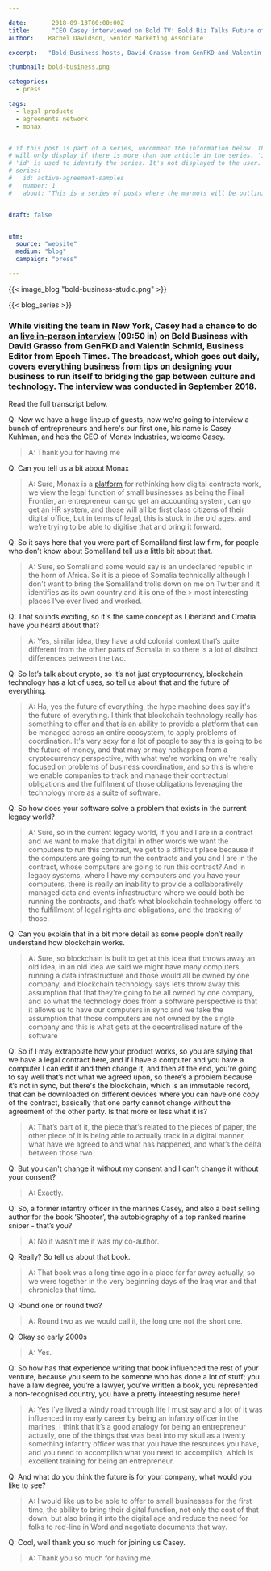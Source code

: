 ```yaml
---

date:       2018-09-13T00:00:00Z
title:      "CEO Casey interviewed on Bold TV: Bold Biz Talks Future of Tech Industry, Blockchain & Tips on Business"
author:    Rachel Davidson, Senior Marketing Associate

excerpt:   "Bold Business hosts, David Grasso from GenFKD and Valentin Schmid, Business Editor from Epoch Times, talk to CEO Casey Kuhlman about Monax and his career before he co-founded the company."

thumbnail: bold-business.png

categories:
  - press

tags:
  - legal products
  - agreements network
  - monax


# if this post is part of a series, uncomment the information below. The 'article series' box
# will only display if there is more than one article in the series. 'id', 'number' and 'about' all must be present.
# 'id' is used to identify the series. It's not displayed to the user.
# series:
#   id: active-agreement-samples
#   number: 1
#   about: "This is a series of posts where the marmots will be outlining how the Monax Platform and the Agreements Network can be used in harmony to create the legal products of the future."


draft: false


utm:
  source: "website"
  medium: "blog"
  campaign: "press"

---
```


<!-- In general the filename below should match thumbnail category above -->
{{< image_blog "bold-business-studio.png" >}}

<!-- if this article is part of a series, related articles will automatically appear here -->
{{< blog_series >}}



### While visiting the team in New York, Casey had a chance to do an [live in-person interview](https://twitter.com/i/broadcasts/1rmxPNXAAXjGN) (09:50 in) on Bold Business with David Grasso from GenFKD and Valentin Schmid, Business Editor from Epoch Times. The broadcast, which goes out daily, covers everything business from tips on designing your business to run itself to bridging the gap between culture and technology. The interview was conducted in September 2018.

Read the full transcript below.

Q: Now we have a huge lineup of guests, now we're going to interview a bunch of entrepreneurs and here's our first one, his name is Casey Kuhlman, and he’s the CEO of Monax Industries, welcome Casey.

> A: Thank you for having me

Q: Can you tell us a bit about Monax

> A: Sure, Monax is a [platform](https://monax.io/platform/) for rethinking how digital contracts work, we view the legal function of small businesses as being the Final Frontier, an entrepreneur can go get an accounting system, can go get an HR system, and those will all be first class citizens of their digital office, but in terms of legal, this is stuck in the old ages. and we’re trying to be able to digitise that and bring it forward.

Q: So it says here that you were part of Somaliland first law firm, for people who don’t know about Somaliland tell us a little bit about that.

> A: Sure, so Somaliland some would say is an undeclared republic in the horn of Africa. So it is a piece of Somalia technically
> although I don't want to bring the Somaliland trolls down on me on Twitter and it identifies as its own country and it is one of the > most interesting places I've ever lived and worked.

Q: That sounds exciting, so it's the same concept as Liberland and Croatia have you heard about that?

> A: Yes, similar idea, they have a old colonial context that’s quite different from the other parts of Somalia in so there is a lot
> of distinct differences between the two.

Q: So let’s talk about crypto, so it’s not just cryptocurrency, blockchain technology has a lot of uses, so tell us about that and the future of everything.

> A: Ha, yes the future of everything, the hype machine does say it's the future of everything. I think that blockchain technology
> really has something to offer and that is an ability to provide a platform that can be managed across an entire ecosystem, to apply
> problems of coordination. It's very sexy for a lot of people to say this is going to be the future of money, and that may or may
> nothappen from a cryptocurrency perspective, with what we're working on we're really focused on problems of business coordination,
> and so this is where we enable companies to track and manage their contractual obligations and the fulfilment of those obligations
> leveraging the technology more as a suite of software.

Q: So how does your software solve a problem that exists in the current legacy world?

> A: Sure, so in the current legacy world, if you and I are in a contract and we want to make that digital in other words we want the computers to run this contract, we get to a difficult place because if the computers are going to run the contracts and you and I are in the contract, whose computers are going to run this contract? And in legacy systems, where I have my computers and you have your computers, there is really an inability to provide a collaboratively managed data and events infrastructure where we could both be running the contracts, and that’s what blockchain technology offers to the fulfillment of legal rights and obligations, and the tracking of those.

Q: Can you explain that in a bit more detail as some people don’t really understand how blockchain works.

> A: Sure, so blockchain is built to get at this idea that throws away an old idea, in an old idea we said we might have many computers running a data infrastructure and those would all be owned by one company, and blockchain technology says let’s throw away this assumption that that they're going to be all owned by one company, and so what the technology does from a software perspective is that it allows us to have our computers in sync and we take the assumption that those computers are not owned by the single company and this is what gets at the decentralised nature of the software

Q: So if I may extrapolate how your product works, so you are saying that we have a legal contract here, and if I have a computer and you have a computer I can edit it and then change it, and then at the end, you’re going to say well that’s not what we agreed upon, so there’s a problem because it’s not in sync, but there's the blockchain, which is an immutable record, that can be downloaded on different devices where you can have one copy of the contract, basically that one party cannot change without the agreement of the other party. Is that more or less what it is?

> A: That’s part of it, the piece that’s related to the pieces of paper, the other piece of it is being able to actually track in a digital manner, what have we agreed to and what has happened, and what’s the delta between those two.

Q: But you can't change it without my consent and I can't change it without your consent?

> A: Exactly.

Q: So, a former infantry officer in the marines Casey, and also a best selling author for the book ‘Shooter’, the autobiography of a top ranked marine sniper - that’s you?

> A: No it wasn’t me it was my co-author.

Q: Really? So tell us about that book.

> A: That book was a long time ago in a place far far away actually, so we were together in the very beginning days of the Iraq war and that chronicles that time.

Q: Round one or round two?

> A: Round two as we would call it, the long one not the short one.

Q: Okay so early 2000s

> A: Yes.

Q: So how has that experience writing that book influenced the rest of your venture, because you seem to be someone who has done a lot of stuff; you have a law degree, you’re a lawyer, you’ve written a book, you represented a non-recognised country, you have a pretty interesting resume here!

> A: Yes I’ve lived a windy road through life I must say and a lot of it was influenced in my early career by being an infantry officer in the marines, I think that it’s a good analogy for being an entrepreneur actually, one of the things that was beat into my skull as a twenty something infantry officer was that you have the resources you have, and you need to accomplish what you need to accomplish, which is excellent training for being an entrepreneur.

Q: And what do you think the future is for your company, what would you like to see?

> A: I would like us to be able to offer to small businesses for the first time, the ability to bring their digital function, not only the cost of that down, but also bring it into the digital age and reduce the need for folks to red-line in Word and negotiate documents that way.

Q: Cool, well thank you so much for joining us Casey.

> A: Thank you so much for having me.
